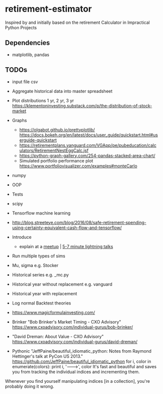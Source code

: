 # retirement-estimator
Inspired by and initially based on the retirement Calculator in Impractical Python Projects

## Dependencies
   * matplotlib, pandas
   
## TODOs
* input file csv
* Aggregate historical data into master spreadsheet
* Plot distributions 1 yr, 2 yr, 3 yr https://klementoninvesting.substack.com/p/the-distribution-of-stock-market

* Graphs
  * https://olgabot.github.io/prettyplotlib/
https://docs.bokeh.org/en/latest/docs/user_guide/quickstart.html#userguide-quickstart
  * https://retirementplans.vanguard.com/VGApp/pe/pubeducation/calculators/RetirementNestEggCalc.jsf
  * https://python-graph-gallery.com/254-pandas-stacked-area-chart/
  * Simulated portfolio performance plot https://www.portfoliovisualizer.com/examples#monteCarlo
* numpy
* OOP
* Tests
* scipy
* Tensorflow machine learning
* http://blog.streeteye.com/blog/2016/08/safe-retirement-spending-using-certainty-equivalent-cash-flow-and-tensorflow/
* Introduce
  * explain at a [meetup](https://www.meetup.com/pythonsd/events/wxfkzrybcqbgc/) | [5-7 minute lightning talks](http://pysd.io/talk)  


* Run multiple types of sims
* Mu, sigma e.g. Stocker
* Historical series e.g. _mc.py
* Historical year without replacement e.g. vanguard
* Historical year with replacement 
* Log normal 
Backtest theories
* https://www.magicformulainvesting.com/
* Brinker "Bob Brinker's Market Timing - CXO Advisory" https://www.cxoadvisory.com/individual-gurus/bob-brinker/
* "David Dreman: About Value - CXO Advisory" https://www.cxoadvisory.com/individual-gurus/david-dreman/

* Pythonic "JeffPaine/beautiful_idiomatic_python: Notes from Raymond Hettinger's talk at PyCon US 2013." https://github.com/JeffPaine/beautiful_idiomatic_python
for i, color in enumerate(colors):
    print i, '--->', color
It's fast and beautiful and saves you from tracking the individual indices and incrementing them.

Whenever you find yourself manipulating indices [in a collection], you're probably doing it wrong.


